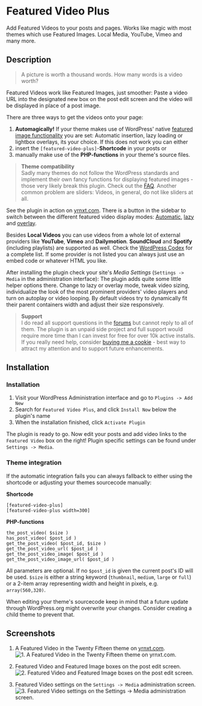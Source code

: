 # Featured Video Plus #

Add Featured Videos to your posts and pages. Works like magic with most themes which use Featured Images. Local Media, YouTube, Vimeo and many more.



## Description ##
> A picture is worth a thousand words. How many words is a video worth?

Featured Videos work like Featured Images, just smoother: Paste a video URL into the designated new box on the post edit screen and the video will be displayed in place of a post image.

There are three ways to get the videos onto your page:

1. **Automagically!** If your theme makes use of WordPress' native [featured image functionality](http://codex.wordpress.org/Post_Thumbnails) you are set: Automatic insertion, lazy loading or lightbox overlays, its your choice. If this does not work you can either
2. insert the `[featured-video-plus]`-__Shortcode__ in your posts or
3. manually make use of the __PHP-functions__ in your theme's source files.

> <strong>Theme compatibility</strong><br>
> Sadly many themes do not follow the WordPress standards and implement their own fancy functions for displaying featured images - those very likely break this plugin. Check out the [FAQ](https://wordpress.org/plugins/featured-video-plus/faq/). Another common problem are sliders: Videos, in general, do not like sliders at all.

See the plugin in action on [yrnxt.com](http://yrnxt.com/wordpress/featured-video-plus/). There is a button in the sidebar to switch between the different featured video display modes: [Automatic](http://yrnxt.com/wordpress/featured-video-plus/?setfvpmode=replace), [lazy](http://yrnxt.com/wordpress/featured-video-plus/?setfvpmode=dynamic) and [overlay](http://yrnxt.com/wordpress/featured-video-plus/?setfvpmode=overlay).

Besides **Local Videos** you can use videos from a whole lot of external providers like **YouTube**, **Vimeo** and **Dailymotion**. **SoundCloud** and **Spotify** (including playlists) are supported as well. Check the [WordPress Codex](http://codex.wordpress.org/Embeds#Okay.2C_So_What_Sites_Can_I_Embed_From.3F) for a complete list. If some provider is not listed you can always just use an embed code or whatever HTML you like.

After installing the plugin check your site's *Media Settings* (`Settings -> Media` in the administration interface): The plugin adds quite some little helper options there. Change to lazy or overlay mode, tweak video sizing, individualize the look of the most prominent providers' video players and turn on autoplay or video looping. By default videos try to dynamically fit their parent containers width and adjust their size responsively.

> <strong>Support</strong><br>
> I do read all support questions in the [forums](https://wordpress.org/support/plugin/featured-video-plus) but cannot reply to all of them. The plugin is an unpaid side project and full support would require more time than I can invest for free for over 10k active installs. If you really need help, consider [buying me a cookie](https://www.paypal.com/cgi-bin/webscr?cmd=_s-xclick&hosted_button_id=AD8UKMQW2DMM6) - best way to attract my attention and to support future enhancements.



## Installation ##

### Installation ###

1. Visit your WordPress Administration interface and go to `Plugins -> Add New`
2. Search for `Featured Video Plus`, and click `Install Now` below the plugin's name
3. When the installation finished, click `Activate Plugin`

The plugin is ready to go. Now edit your posts and add video links to the `Featured Video` box on the right! Plugin specific settings can be found under `Settings -> Media`.

### Theme integration ###

If the automatic integration fails you can always fallback to either using the shortcode or adjusting your themes sourcecode manually:

**Shortcode**

	[featured-video-plus]
	[featured-video-plus width=300]

**PHP-functions**

	the_post_video( $size )
	has_post_video( $post_id )
	get_the_post_video( $post_id, $size )
	get_the_post_video_url( $post_id )
	get_the_post_video_image( $post_id )
	get_the_post_video_image_url( $post_id )

All parameters are optional. If no `$post_id` is given the current post's ID will be used. `$size` is either a string keyword (`thumbnail`, `medium`, `large` or `full`) or a 2-item array representing width and height in pixels, e.g. `array(560,320)`.

When editing your theme's sourcecode keep in mind that a future update through WordPress.org might overwrite your changes. Consider creating a child theme to prevent that.



## Screenshots ##

1. A Featured Video in the Twenty Fifteen theme on [yrnxt.com](http://yrnxt.com/wordpress/featured-video-plus).
![1. A Featured Video in the Twenty Fifteen theme on [yrnxt.com](http://yrnxt.com/wordpress/featured-video-plus).](https://ps.w.org/featured-video-plus/assets/screenshot-1.jpg)

2. Featured Video and Featured Image boxes on the post edit screen.
![2. Featured Video and Featured Image boxes on the post edit screen.](https://ps.w.org/featured-video-plus/assets/screenshot-2.jpg)

3. Featured Video settings on the `Settings -> Media` administration screen.
![3. Featured Video settings on the `Settings -> Media` administration screen.](https://ps.w.org/featured-video-plus/assets/screenshot-3.jpg)




